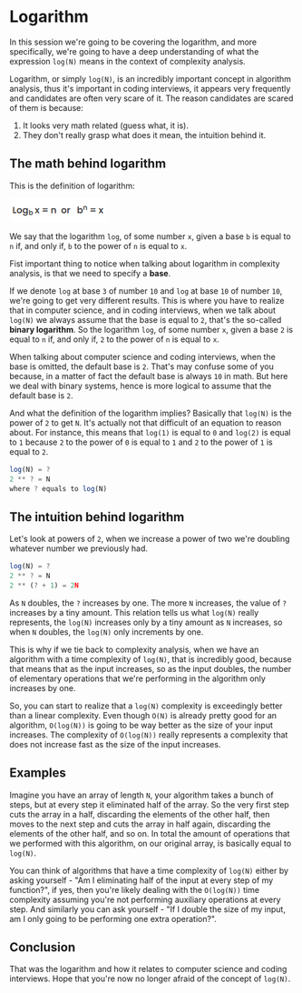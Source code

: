 # Logarithm 

In this session we're going to be covering the logarithm, and more specifically, we're going to have a deep understanding of what the expression `log(N)` means in the context of complexity analysis.

Logarithm, or simply `log(N)`, is an incredibly important concept in algorithm analysis, thus it's important in coding interviews, it appears very frequently and candidates are often very scare of it. The reason candidates are scared of them is because:

1. It looks very math related (guess what, it is).
2. They don't really grasp what does it mean, the intuition behind it.

## The math behind logarithm

This is the definition of logarithm: 

![Logarithm definition](./assets/logarithm-definition.png)

We say that the logarithm `log`, of some number `x`, given a base `b` is equal to `n` if, and only if, `b` to the power of `n` is equal to `x`.

Fist important thing to notice when talking about logarithm in complexity analysis, is that we need to specify a __base__.

If we denote `log` at base `3` of number `10` and `log` at base `10` of number `10`, we're going to get very different results. This is where you have to realize that in computer science, and in coding interviews, when we talk about `log(N)` we always assume that the base is equal to `2`, that's the so-called __binary logarithm__. So the logarithm `log`, of some number `x`, given a base `2` is equal to `n` if, and only if, `2` to the power of `n` is equal to `x`.

When talking about computer science and coding interviews, when the base is omitted, the default base is `2`. That's may confuse some of you because, in a matter of fact the default base is always `10` in math. But here we deal with binary systems, hence is more logical to assume that the default base is `2`.

And what the definition of the logarithm implies? Basically that `log(N)` is the power of `2` to get `N`. It's actually not that difficult of an equation to reason about. For instance, this means that `log(1)` is equal to `0` and `log(2)` is equal to `1` because `2` to the power of `0` is equal to `1` and `2` to the power of `1` is equal to `2`.

```javascript
log(N) = ?
2 ** ? = N
where ? equals to log(N)
```

## The intuition behind logarithm

Let's look at powers of `2`, when we increase a power of two we're doubling whatever number we previously had.

```javascript
log(N) = ?
2 ** ? = N
2 ** (? + 1) = 2N 
```

As `N` doubles, the `?` increases by one. The more `N` increases, the value of `?` increases by a tiny amount. This relation tells us what `log(N)` really represents, the `log(N)` increases only by a tiny amount as `N` increases, so when `N` doubles, the `log(N)` only increments by one.

This is why if we tie back to complexity analysis, when we have an algorithm with a time complexity of `log(N)`, that is incredibly good, because that means that as the input increases, so as the input doubles, the number of elementary operations that we're performing in the algorithm only increases by one.

So, you can start to realize that a `log(N)` complexity is exceedingly better than a linear complexity. Even though `O(N)` is already pretty good for an algorithm, `O(log(N))` is going to be way better as the size of your input increases. The complexity of `O(log(N))` really represents a complexity that does not increase fast as the size of the input increases.

## Examples

Imagine you have an array of length `N`, your algorithm takes a bunch of steps, but at every step it eliminated half of the array. So the very first step cuts the array in a half, discarding the elements of the other half, then moves to the next step and cuts the array in half again, discarding the elements of the other half, and so on. In total the amount of operations that we performed with this algorithm, on our original array, is basically equal to `log(N)`.

You can think of algorithms that have a time complexity of `log(N)` either by asking yourself - "Am I eliminating half of the input at every step of my function?", if yes, then you're likely dealing with the `O(log(N))` time complexity assuming you're not performing auxiliary operations at every step. And similarly you can ask yourself - "If I double the size of my input, am I only going to be performing one extra operation?".

## Conclusion

That was the logarithm and how it relates to computer science and coding interviews. Hope that you're now no longer afraid of the concept of `log(N)`.

